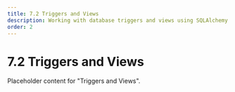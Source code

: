 ```yaml
---
title: 7.2 Triggers and Views
description: Working with database triggers and views using SQLAlchemy.
order: 2
---
```


# 7.2 Triggers and Views

Placeholder content for "Triggers and Views".
